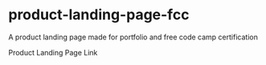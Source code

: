 # product-landing-page-fcc
A product landing page made for portfolio and free code camp certification

<link action="https://codepen.io/uploadtigris/pen/bGLLxLR">Product Landing Page Link</link>
